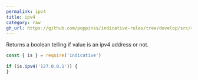 ```yaml
---
permalink: ipv4
title: ipv4
category: raw
gh_url: https://github.com/poppinss/indicative-rules/tree/develop/src/raw/ipv4.ts
---
```


Returns a boolean telling if value is an ipv4 address or not.
 
```js
const { is } = require('indicative')
 
if (is.ipv4('127.0.0.1')) {
}
```